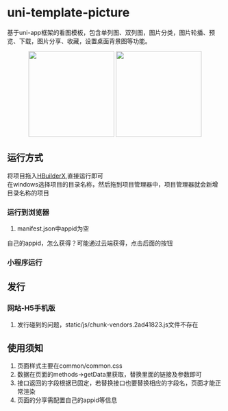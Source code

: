 # uni-template-picture
基于uni-app框架的看图模板，包含单列图、双列图，图片分类，图片轮播、预览、下载，图片分享、收藏，设置桌面背景图等功能。
 
<p align="center">
    <img src="http://img-cdn-qiniu.dcloud.net.cn/uniapp/template/new.png" width="200"/>
    <img src="http://img-cdn-qiniu.dcloud.net.cn/uniapp/template/hot.png" width="200"/>
</p>


## 运行方式

将项目拖入[HBuilderX](http://www.dcloud.io/hbuilderx.html),直接运行即可<br>
在windows选择项目的目录名称，然后拖到项目管理器中，项目管理器就会新增目录名称的项目
### 运行到浏览器
1.  manifest.json中appid为空
<p >
自己的appid，怎么获得？可能通过云端获得，点击后面的按钮
</p>


### 小程序运行

## 发行
### 网站-H5手机版
 1. 发行碰到的问题，static/js/chunk-vendors.2ad41823.js文件不存在
### 
## 使用须知

1. 页面样式主要在common/common.css
2. 数据在页面的methods->getData里获取，替换里面的链接及参数即可
3. 接口返回的字段根据已固定，若替换接口也要替换相应的字段名，页面才能正常渲染
3. 页面的分享需配置自己的appid等信息


